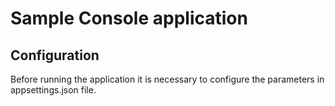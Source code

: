 # Sample Console application

## Configuration
Before running the application it is necessary to configure the parameters in appsettings.json file. 